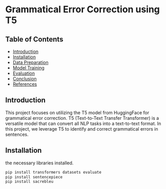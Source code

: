 # Grammatical Error Correction using T5

## Table of Contents
- [Introduction](#introduction)
- [Installation](#installation)
- [Data Preparation](#data-preparation)
- [Model Training](#model-training)
- [Evaluation](#evaluation)
- [Conclusion](#conclusion)
- [References](#references)

## Introduction
This project focuses on utilizing the T5 model from HuggingFace for grammatical error correction. T5 (Text-to-Text Transfer Transformer) is a versatile model that can convert all NLP tasks into a text-to-text format. In this project, we leverage T5 to identify and correct grammatical errors in sentences.

## Installation
 the necessary libraries installed.
```bash
pip install transformers datasets evaluate
pip install sentencepiece
pip install sacrebleu
